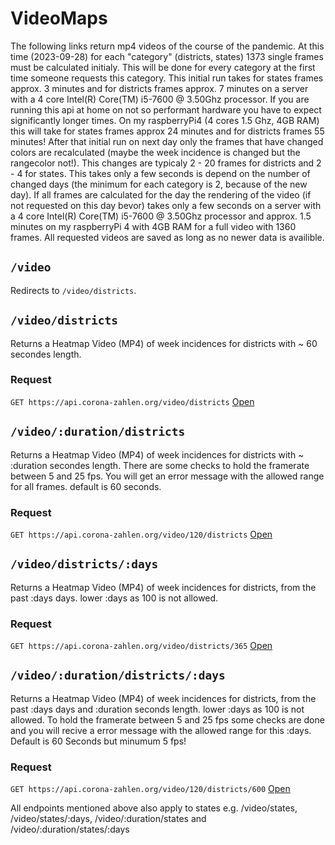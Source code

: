 # VideoMaps

The following links return mp4 videos of the course of the pandemic.
At this time (2023-09-28) for each "category" (districts, states) 1373 single frames must be calculated initialy. This will be done for every category at the first time someone requests this category.
This initial run takes for states frames approx. 3 minutes and for districts frames approx. 7 minutes on a server with a 4 core Intel(R) Core(TM) i5-7600 @ 3.50Ghz processor.
If you are running this api at home on not so performant hardware you have to expect significantly longer times. On my raspberryPi4 (4 cores 1.5 Ghz, 4GB RAM) this will take for states frames approx 24 minutes and for districts frames 55 minutes!
After that initial run on next day only the frames that have changed colors are recalculated (maybe the week incidence is changed but the rangecolor not!). This changes are typicaly 2 - 20 frames for districts and 2 - 4 for states. This takes only a few seconds is depend on the number of changed days (the minimum for each category is 2, because of the new day).
If all frames are calculated for the day the rendering of the video (if not requested on this day bevor) takes only a few seconds on a server with a 4 core Intel(R) Core(TM) i5-7600 @ 3.50Ghz processor and approx. 1.5 minutes on my raspberryPi 4 with 4GB RAM for a full video with 1360 frames. All requested videos are saved as long as no newer data is availible.

## `/video`

Redirects to `/video/districts`.

## `/video/districts`

Returns a Heatmap Video (MP4) of week incidences for districts with ~ 60 secondes length.

### Request

`GET https://api.corona-zahlen.org/video/districts`
[Open](/video/districts)

## `/video/:duration/districts`

Returns a Heatmap Video (MP4) of week incidences for districts with ~ :duration secondes length. There are some checks to hold the framerate between 5 and 25 fps. You will get an error message with the allowed range for all frames. default is 60 seconds.

### Request

`GET https://api.corona-zahlen.org/video/120/districts`
[Open](/video/120/districts)

## `/video/districts/:days`

Returns a Heatmap Video (MP4) of week incidences for districts, from the past :days days. lower :days as 100 is not allowed.

### Request

`GET https://api.corona-zahlen.org/video/districts/365`
[Open](/video/districts/365)

## `/video/:duration/districts/:days`

Returns a Heatmap Video (MP4) of week incidences for districts, from the past :days days and :duration seconds length. lower :days as 100 is not allowed. To hold the framerate between 5 and 25 fps some checks are done and you will recive a error message with the allowed range for this :days. Default is 60 Seconds but minumum 5 fps!

### Request

`GET https://api.corona-zahlen.org/video/120/districts/600`
[Open](/video/120/districts/600)

All endpoints mentioned above also apply to states e.g. /video/states, /video/states/:days, /video/:duration/states and /video/:duration/states/:days

